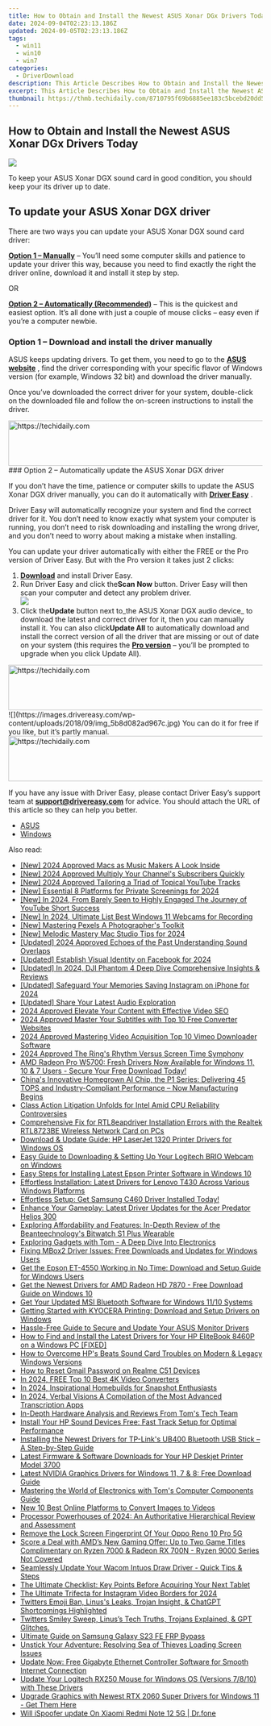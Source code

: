 ```yaml
---
title: How to Obtain and Install the Newest ASUS Xonar DGx Drivers Today
date: 2024-09-04T02:23:13.186Z
updated: 2024-09-05T02:23:13.186Z
tags:
  - win11
  - win10
  - win7
categories:
  - DriverDownload
description: This Article Describes How to Obtain and Install the Newest ASUS Xonar DGx Drivers Today
excerpt: This Article Describes How to Obtain and Install the Newest ASUS Xonar DGx Drivers Today
thumbnail: https://thmb.techidaily.com/8710795f69b6885ee183c5bcebd20dd5644a88070a4884d479fae689522aa348.jpg
---
```


## How to Obtain and Install the Newest ASUS Xonar DGx Drivers Today

![](https://images.drivereasy.com/wp-content/uploads/2018/09/xonar_dgx.png)

 To keep your ASUS Xonar DGX sound card in good condition, you should keep your its driver up to date.

## To update your ASUS Xonar DGX driver

There are two ways you can update your ASUS Xonar DGX sound card driver:

[**Option 1 – Manually**](https://tools.techidaily.com/drivereasy/download/) – You’ll need some computer skills and patience to update your driver this way, because you need to find exactly the right the driver online, download it and install it step by step.

OR

[**Option 2 – Automatically (Recommended)**](https://www.drivereasy.com/knowledge/asus-xonar-dgx-driver-download/#b) – This is the quickest and easiest option. It’s all done with just a couple of mouse clicks – easy even if you’re a computer newbie.

### Option 1 – Download and install the driver manually

 ASUS keeps updating drivers. To get them, you need to go to the **[ASUS website](https://www.asus.com)**  , find the driver corresponding with your specific flavor of Windows version (for example, Windows 32 bit) and download the driver manually.  
  
 Once you’ve downloaded the correct driver for your system, double-click on the downloaded file and follow the on-screen instructions to install the driver.

<!-- affiliate ads begin -->
<a href="https://aligracehair.sjv.io/c/5597632/1997648/19272" target="_top" id="1997648">
  <img src="//a.impactradius-go.com/display-ad/19272-1997648" border="0" alt="https://techidaily.com" width="728" height="90"/>
</a>
<img height="0" width="0" src="https://aligracehair.sjv.io/i/5597632/1997648/19272" style="position:absolute;visibility:hidden;" border="0" />
<!-- affiliate ads end -->
### Option 2 – Automatically update the ASUS Xonar DGX driver

 If you don’t have the time, patience or computer skills to update the ASUS Xonar DGX driver manually, you can do it automatically with **[Driver Easy](https://tools.techidaily.com/drivereasy/download/)**  .

 Driver Easy will automatically recognize your system and find the correct driver for it. You don’t need to know exactly what system your computer is running, you don’t need to risk downloading and installing the wrong driver, and you don’t need to worry about making a mistake when installing.

 You can update your driver automatically with either the FREE or the Pro version of Driver Easy. But with the Pro version it takes just 2 clicks:

1. [**Download**](https://tools.techidaily.com/drivereasy/download/) and install Driver Easy.
2. Run Driver Easy and click the**Scan Now** button. Driver Easy will then scan your computer and detect any problem driver.  
![](https://images.drivereasy.com/wp-content/uploads/2018/09/img_5b8d0780c7564.jpg)
3. Click the**Update** button next to_the ASUS Xonar DGX audio device_ to download the latest and correct driver for it, then you can manually install it. You can also click**Update All** to automatically download and install the correct version of all the driver that are missing or out of date on your system (this requires the **[Pro version](https://tools.techidaily.com/drivereasy/download/)**  – you’ll be prompted to upgrade when you click Update All).  
<!-- affiliate ads begin -->
<a href="https://aligracehair.sjv.io/c/5597632/2135405/19272" target="_top" id="2135405">
  <img src="//a.impactradius-go.com/display-ad/19272-2135405" border="0" alt="https://techidaily.com" width="728" height="90"/>
</a>
<img height="0" width="0" src="https://aligracehair.sjv.io/i/5597632/2135405/19272" style="position:absolute;visibility:hidden;" border="0" />
<!-- affiliate ads end -->
![](https://images.drivereasy.com/wp-content/uploads/2018/09/img_5b8d082ad967c.jpg)  
 You can do it for free if you like, but it’s partly manual.
<!-- affiliate ads begin -->
<a href="https://imp.i357552.net/c/5597632/1030380/11832" target="_top" id="1030380">
  <img src="//a.impactradius-go.com/display-ad/11832-1030380" border="0" alt="https://techidaily.com" width="720" height="90"/>
</a>
<img height="0" width="0" src="https://imp.i357552.net/i/5597632/1030380/11832" style="position:absolute;visibility:hidden;" border="0" />
<!-- affiliate ads end -->

 If you have any issue with Driver Easy, please contact Driver Easy’s support team at **[support@drivereasy.com](https://tools.techidaily.com/drivereasy/download/)**  for advice. You should attach the URL of this article so they can help you better.

* [ASUS](https://tools.techidaily.com/drivereasy/download/)
* [Windows](https://tools.techidaily.com/drivereasy/download/)

<ins class="adsbygoogle"
     style="display:block"
     data-ad-format="autorelaxed"
     data-ad-client="ca-pub-7571918770474297"
     data-ad-slot="1223367746"></ins>



<ins class="adsbygoogle"
     style="display:block"
     data-ad-client="ca-pub-7571918770474297"
     data-ad-slot="8358498916"
     data-ad-format="auto"
     data-full-width-responsive="true"></ins>

<span class="atpl-alsoreadstyle">Also read:</span>
<div><ul>
<li><a href="https://on-screen-recording.techidaily.com/new-2024-approved-macs-as-music-makers-a-look-inside/"><u>[New] 2024 Approved  Macs as Music Makers  A Look Inside</u></a></li>
<li><a href="https://youtube-data.techidaily.com/024-approved-multiply-your-channels-subscribers-quickly/"><u>[New] 2024 Approved  Multiply Your Channel's Subscribers Quickly</u></a></li>
<li><a href="https://youtube-webster.techidaily.com/024-approved-tailoring-a-triad-of-topical-youtube-tracks/"><u>[New] 2024 Approved  Tailoring a Triad of Topical YouTube Tracks</u></a></li>
<li><a href="https://facebook-videos.techidaily.com/new-essential-8-platforms-for-private-screenings-for-2024/"><u>[New] Essential 8 Platforms for Private Screenings for 2024</u></a></li>
<li><a href="https://eaxpv-info.techidaily.com/new-in-2024-from-barely-seen-to-highly-engaged-the-journey-of-youtube-short-success/"><u>[New] In 2024, From Barely Seen to Highly Engaged  The Journey of YouTube Short Success</u></a></li>
<li><a href="https://screen-mirroring-recording.techidaily.com/new-in-2024-ultimate-list-best-windows-11-webcams-for-recording/"><u>[New] In 2024, Ultimate List  Best Windows 11 Webcams for Recording</u></a></li>
<li><a href="https://extra-support.techidaily.com/new-mastering-pexels-a-photographers-toolkit/"><u>[New] Mastering Pexels  A Photographer's Toolkit</u></a></li>
<li><a href="https://remote-screen-capture.techidaily.com/new-melodic-mastery-mac-studio-tips-for-2024/"><u>[New] Melodic Mastery  Mac Studio Tips for 2024</u></a></li>
<li><a href="https://fox-access.techidaily.com/updated-2024-approved-echoes-of-the-past-understanding-sound-overlaps/"><u>[Updated] 2024 Approved  Echoes of the Past  Understanding Sound Overlaps</u></a></li>
<li><a href="https://facebook-clips.techidaily.com/updated-establish-visual-identity-on-facebook-for-2024/"><u>[Updated] Establish Visual Identity on Facebook for 2024</u></a></li>
<li><a href="https://article-helps.techidaily.com/updated-in-2024-dji-phantom-4-deep-dive-comprehensive-insights-and-reviews/"><u>[Updated] In 2024, DJI Phantom 4 Deep Dive  Comprehensive Insights & Reviews</u></a></li>
<li><a href="https://instagram-videos.techidaily.com/updated-safeguard-your-memories-saving-instagram-on-iphone-for-2024/"><u>[Updated] Safeguard Your Memories  Saving Instagram on iPhone for 2024</u></a></li>
<li><a href="https://extra-support.techidaily.com/updated-share-your-latest-audio-exploration/"><u>[Updated] Share Your Latest Audio Exploration</u></a></li>
<li><a href="https://youtube-lab.techidaily.com/approved-elevate-your-content-with-effective-video-seo/"><u>2024 Approved  Elevate Your Content with Effective Video SEO</u></a></li>
<li><a href="https://article-knowledge.techidaily.com/2024-approved-master-your-subtitles-with-top-10-free-converter-websites/"><u>2024 Approved  Master Your Subtitles with Top 10 Free Converter Websites</u></a></li>
<li><a href="https://vimeo-videos.techidaily.com/2024-approved-mastering-video-acquisition-top-10-vimeo-downloader-software/"><u>2024 Approved  Mastering Video Acquisition  Top 10 Vimeo Downloader Software</u></a></li>
<li><a href="https://some-tips.techidaily.com/2024-approved-the-rings-rhythm-versus-screen-time-symphony/"><u>2024 Approved  The Ring's Rhythm Versus Screen Time Symphony</u></a></li>
<li><a href="https://hardware-help.techidaily.com/amd-radeon-pro-w5700-fresh-drivers-now-available-for-windows-11-10-and-7-users-secure-your-free-download-today/"><u>AMD Radeon Pro W5700: Fresh Drivers Now Available for Windows 11, 10 & 7 Users - Secure Your Free Download Today!</u></a></li>
<li><a href="https://hardware-help.techidaily.com/chinas-innovative-homegrown-ai-chip-the-p1-series-delivering-45-tops-and-industry-compliant-performance-now-manufacturing-begins/"><u>China's Innovative Homegrown AI Chip, the P1 Series: Delivering 45 TOPS and Industry-Compliant Performance – Now Manufacturing Begins</u></a></li>
<li><a href="https://hardware-help.techidaily.com/class-action-litigation-unfolds-for-intel-amid-cpu-reliability-controversies/"><u>Class Action Litigation Unfolds for Intel Amid CPU Reliability Controversies</u></a></li>
<li><a href="https://hardware-help.techidaily.com/comprehensive-fix-for-rtl8eapdriver-installation-errors-with-the-realtek-rtl8723be-wireless-network-card-on-pcs/"><u>Comprehensive Fix for RTL8eapdriver Installation Errors with the Realtek RTL8723BE Wireless Network Card on PCs</u></a></li>
<li><a href="https://hardware-help.techidaily.com/download-and-update-guide-hp-laserjet-1320-printer-drivers-for-windows-os/"><u>Download & Update Guide: HP LaserJet 1320 Printer Drivers for Windows OS</u></a></li>
<li><a href="https://hardware-help.techidaily.com/easy-guide-to-downloading-and-setting-up-your-logitech-brio-webcam-on-windows/"><u>Easy Guide to Downloading & Setting Up Your Logitech BRIO Webcam on Windows</u></a></li>
<li><a href="https://hardware-help.techidaily.com/easy-steps-for-installing-latest-epson-printer-software-in-windows-10/"><u>Easy Steps for Installing Latest Epson Printer Software in Windows 10</u></a></li>
<li><a href="https://hardware-help.techidaily.com/effortless-installation-latest-drivers-for-lenovo-t430-across-various-windows-platforms/"><u>Effortless Installation: Latest Drivers for Lenovo T430 Across Various Windows Platforms</u></a></li>
<li><a href="https://hardware-help.techidaily.com/effortless-setup-get-samsung-c460-driver-installed-today/"><u>Effortless Setup: Get Samsung C460 Driver Installed Today!</u></a></li>
<li><a href="https://hardware-help.techidaily.com/enhance-your-gameplay-latest-driver-updates-for-the-acer-predator-helios-300/"><u>Enhance Your Gameplay: Latest Driver Updates for the Acer Predator Helios 300</u></a></li>
<li><a href="https://buynow-info.techidaily.com/exploring-affordability-and-features-in-depth-review-of-the-beanteechnologys-bitwatch-s1-plus-wearable/"><u>Exploring Affordability and Features: In-Depth Review of the Beanteechnology's Bitwatch S1 Plus Wearable</u></a></li>
<li><a href="https://hardware-help.techidaily.com/exploring-gadgets-with-tom-a-deep-dive-into-electronics/"><u>Exploring Gadgets with Tom - A Deep Dive Into Electronics</u></a></li>
<li><a href="https://hardware-help.techidaily.com/fixing-mbox2-driver-issues-free-downloads-and-updates-for-windows-users/"><u>Fixing MBox2 Driver Issues: Free Downloads and Updates for Windows Users</u></a></li>
<li><a href="https://hardware-help.techidaily.com/get-the-epson-et-4550-working-in-no-time-download-and-setup-guide-for-windows-users/"><u>Get the Epson ET-4550 Working in No Time: Download and Setup Guide for Windows Users</u></a></li>
<li><a href="https://hardware-help.techidaily.com/get-the-newest-drivers-for-amd-radeon-hd-7870-free-download-guide-on-windows-10/"><u>Get the Newest Drivers for AMD Radeon HD 7870 - Free Download Guide on Windows 10</u></a></li>
<li><a href="https://hardware-help.techidaily.com/get-your-updated-msi-bluetooth-software-for-windows-1110-systems/"><u>Get Your Updated MSI Bluetooth Software for Windows 11/10 Systems</u></a></li>
<li><a href="https://hardware-help.techidaily.com/getting-started-with-kyocera-printing-download-and-setup-drivers-on-windows/"><u>Getting Started with KYOCERA Printing: Download and Setup Drivers on Windows</u></a></li>
<li><a href="https://hardware-help.techidaily.com/hassle-free-guide-to-secure-and-update-your-asus-monitor-drivers/"><u>Hassle-Free Guide to Secure and Update Your ASUS Monitor Drivers</u></a></li>
<li><a href="https://hardware-help.techidaily.com/how-to-find-and-install-the-latest-drivers-for-your-hp-elitebook-8460p-on-a-windows-pc-fixed/"><u>How to Find and Install the Latest Drivers for Your HP EliteBook 8460P on a Windows PC [FIXED]</u></a></li>
<li><a href="https://hardware-help.techidaily.com/how-to-overcome-hps-beats-sound-card-troubles-on-modern-and-legacy-windows-versions/"><u>How to Overcome HP's Beats Sound Card Troubles on Modern & Legacy Windows Versions</u></a></li>
<li><a href="https://easy-unlock-android.techidaily.com/how-to-reset-gmail-password-on-realme-c51-devices-by-drfone-android/"><u>How to Reset Gmail Password on Realme C51 Devices</u></a></li>
<li><a href="https://ai-vdieo-software.techidaily.com/in-2024-free-top-10-best-4k-video-converters/"><u>In 2024, FREE Top 10 Best 4K Video Converters</u></a></li>
<li><a href="https://visual-screen-recording.techidaily.com/in-2024-inspirational-homebuilds-for-snapshot-enthusiasts/"><u>In 2024, Inspirational Homebuilds for Snapshot Enthusiasts</u></a></li>
<li><a href="https://article-files.techidaily.com/in-2024-verbal-visions-a-compilation-of-the-most-advanced-transcription-apps/"><u>In 2024, Verbal Visions  A Compilation of the Most Advanced Transcription Apps</u></a></li>
<li><a href="https://hardware-help.techidaily.com/in-depth-hardware-analysis-and-reviews-from-toms-tech-team/"><u>In-Depth Hardware Analysis and Reviews From Tom's Tech Team</u></a></li>
<li><a href="https://hardware-help.techidaily.com/install-your-hp-sound-devices-free-fast-track-setup-for-optimal-performance/"><u>Install Your HP Sound Devices Free: Fast Track Setup for Optimal Performance</u></a></li>
<li><a href="https://hardware-help.techidaily.com/installing-the-newest-drivers-for-tp-links-ub400-bluetooth-usb-stick-a-step-by-step-guide/"><u>Installing the Newest Drivers for TP-Link's UB400 Bluetooth USB Stick – A Step-by-Step Guide</u></a></li>
<li><a href="https://hardware-help.techidaily.com/latest-firmware-and-software-downloads-for-your-hp-deskjet-printer-model-3700/"><u>Latest Firmware & Software Downloads for Your HP Deskjet Printer Model 3700</u></a></li>
<li><a href="https://hardware-help.techidaily.com/latest-nvidia-graphics-drivers-for-windows-11-7-and-8-free-download-guide/"><u>Latest NVIDIA Graphics Drivers for Windows 11, 7 & 8: Free Download Guide</u></a></li>
<li><a href="https://hardware-help.techidaily.com/mastering-the-world-of-electronics-with-toms-computer-components-guide/"><u>Mastering the World of Electronics with Tom's Computer Components Guide</u></a></li>
<li><a href="https://ai-vdieo-software.techidaily.com/new-10-best-online-platforms-to-convert-images-to-videos/"><u>New 10 Best Online Platforms to Convert Images to Videos</u></a></li>
<li><a href="https://hardware-help.techidaily.com/processor-powerhouses-of-2024-an-authoritative-hierarchical-review-and-assessment/"><u>Processor Powerhouses of 2024: An Authoritative Hierarchical Review and Assessment</u></a></li>
<li><a href="https://easy-unlock-android.techidaily.com/remove-the-lock-screen-fingerprint-of-your-oppo-reno-10-pro-5g-by-drfone-android/"><u>Remove the Lock Screen Fingerprint Of Your Oppo Reno 10 Pro 5G</u></a></li>
<li><a href="https://hardware-help.techidaily.com/score-a-deal-with-amds-new-gaming-offer-up-to-two-game-titles-complimentary-on-ryzen-7000-and-radeon-rx-700n-ryzen-9000-series-not-covered/"><u>Score a Deal with AMD’s New Gaming Offer: Up to Two Game Titles Complimentary on Ryzen 7000 & Radeon RX 700N - Ryzen 9000 Series Not Covered</u></a></li>
<li><a href="https://hardware-help.techidaily.com/seamlessly-update-your-wacom-intuos-draw-driver-quick-tips-and-steps/"><u>Seamlessly Update Your Wacom Intuos Draw Driver - Quick Tips & Steps</u></a></li>
<li><a href="https://buynow-info.techidaily.com/the-ultimate-checklist-key-points-before-acquiring-your-next-tablet/"><u>The Ultimate Checklist: Key Points Before Acquiring Your Next Tablet</u></a></li>
<li><a href="https://instagram-videos.techidaily.com/the-ultimate-trifecta-for-instagram-video-borders-for-2024/"><u>The Ultimate Trifecta for Instagram Video Borders for 2024</u></a></li>
<li><a href="https://tech-haven.techidaily.com/twitters-emoji-ban-linuss-leaks-trojan-insight-and-chatgpt-shortcomings-highlighted/"><u>Twitters Emoji Ban, Linus's Leaks, Trojan Insight, & ChatGPT Shortcomings Highlighted</u></a></li>
<li><a href="https://tech-haven.techidaily.com/twitters-smiley-sweep-linuss-tech-truths-trojans-explained-and-gpt-glitches/"><u>Twitters Smiley Sweep, Linus’s Tech Truths, Trojans Explained, & GPT Glitches.</u></a></li>
<li><a href="https://android-frp.techidaily.com/ultimate-guide-on-samsung-galaxy-s23-fe-frp-bypass-by-drfone-android/"><u>Ultimate Guide on Samsung Galaxy S23 FE FRP Bypass</u></a></li>
<li><a href="https://program-issues.techidaily.com/unstick-your-adventure-resolving-sea-of-thieves-loading-screen-issues/"><u>Unstick Your Adventure: Resolving Sea of Thieves Loading Screen Issues</u></a></li>
<li><a href="https://hardware-help.techidaily.com/update-now-free-gigabyte-ethernet-controller-software-for-smooth-internet-connection/"><u>Update Now: Free Gigabyte Ethernet Controller Software for Smooth Internet Connection</u></a></li>
<li><a href="https://hardware-help.techidaily.com/update-your-logitech-rx250-mouse-for-windows-os-versions-7810-with-these-drivers/"><u>Update Your Logitech RX250 Mouse for Windows OS (Versions 7/8/10) with These Drivers</u></a></li>
<li><a href="https://hardware-help.techidaily.com/upgrade-graphics-with-newest-rtx-2060-super-drivers-for-windows-11-get-them-here/"><u>Upgrade Graphics with Newest RTX 2060 Super Drivers for Windows 11 - Get Them Here</u></a></li>
<li><a href="https://fake-location.techidaily.com/will-ispoofer-update-on-xiaomi-redmi-note-12-5g-drfone-by-drfone-virtual-android/"><u>Will iSpoofer update On Xiaomi Redmi Note 12 5G | Dr.fone</u></a></li>
</ul></div>
